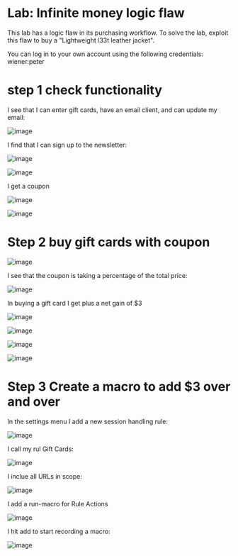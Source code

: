 # Lab: Infinite money logic flaw

 This lab has a logic flaw in its purchasing workflow. To solve the lab, exploit this flaw to buy a "Lightweight l33t leather jacket".

You can log in to your own account using the following credentials: wiener:peter 

# step 1 check functionality

I see that I can enter gift cards, have an email client, and can update my email:

![image](https://user-images.githubusercontent.com/83407557/209450167-c0647733-c976-4fcd-8276-5b032322eb47.png)

I find that I can sign up to the newsletter:

![image](https://user-images.githubusercontent.com/83407557/209450176-ec1af995-e96c-4936-be23-172acedbea2f.png)

![image](https://user-images.githubusercontent.com/83407557/209450197-e5456888-4849-4b34-ac0b-06150304068c.png)

I get a coupon

![image](https://user-images.githubusercontent.com/83407557/209450207-761db1d4-9b18-47b3-826e-9ce12390493f.png)

![image](https://user-images.githubusercontent.com/83407557/209450233-abe5e693-0f4f-4a0f-9bd6-5c05fb79fcd1.png)

# Step 2 buy gift cards with coupon

![image](https://user-images.githubusercontent.com/83407557/209450271-e1a39b3e-c3c5-4f85-bac3-5fffcbbc68ef.png)

I see that the coupon is taking a percentage of the total price:

![image](https://user-images.githubusercontent.com/83407557/209450294-467e7557-e290-44b6-956b-a62181ddabf6.png)

In buying a gift card I get plus a net gain of $3

![image](https://user-images.githubusercontent.com/83407557/209450382-bcd0a680-de25-48ed-accf-2079e7cc6bbc.png)

![image](https://user-images.githubusercontent.com/83407557/209450388-9a0c2882-ca2b-4c86-a3f4-f26927c40a54.png)

![image](https://user-images.githubusercontent.com/83407557/209450392-e2d1565b-1b10-4ff4-b5a7-d6769caa538d.png)

![image](https://user-images.githubusercontent.com/83407557/209450410-35e54584-99c6-4cbb-b8d2-33d43b5ad03a.png)

# Step 3 Create a macro to add $3 over and over

In the settings menu I add a new session handling rule:

![image](https://user-images.githubusercontent.com/83407557/209450555-9dc28988-9da0-4578-90fe-2630413fc302.png)

I call my rul Gift Cards:

![image](https://user-images.githubusercontent.com/83407557/209450565-4e3c1cbd-7634-48a3-806e-146811a6bd9e.png)

I inclue all URLs in scope:

![image](https://user-images.githubusercontent.com/83407557/209450599-f4956348-81ba-46cb-b7c8-9ff1246ac833.png)

I add a run-macro for Rule Actions

![image](https://user-images.githubusercontent.com/83407557/209450624-2011c5cf-f5a4-49a3-a2cf-8ecea8c88bab.png)

I hit add to start recording a macro:

![image](https://user-images.githubusercontent.com/83407557/209450645-92b8a26c-1e29-4e29-a516-cd9e97003fb8.png)

